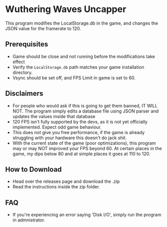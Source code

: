 # Wuthering Waves Uncapper

This program modifies the LocalStorage.db in the game, and changes the JSON value for the framerate to 120.

## Prerequisites

- Game should be close and not running before the modifications take effect
- Verify the `LocalStorage.db` path matches your game installation directory.
- Vsync should be set off, and FPS Limit in game is set to 60.

## Disclaimers

- For people who would ask if this is going to get them banned, IT WILL NOT. The program simply edits a database file using JSON parser and updates the values inside that database
- 120 FPS isn't fully supported by the devs, as it is not yet officially implemented. Expect odd game behaviour.
- This does not give you free performance, if the game is already struggling with your hardware this doesn't do jack shit.
- With the current state of the game (poor optimizations), this program may or may NOT improved your FPS beyond 60. At certain places in the game, my dips below 80 and at simple places it goes at 110 to 120.

## How to Download

- Head over the releases page and download the .zip
- Read the instructions inside the zip folder.

## FAQ

- If you're experiencing an error saying 'Disk I/O', simply run the program in admnistrator.